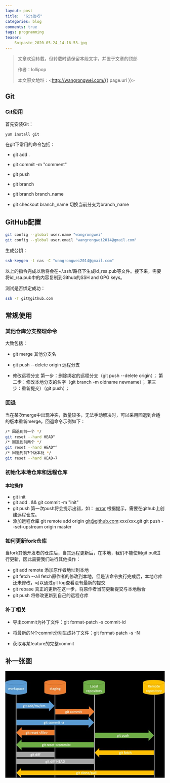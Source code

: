 ```yaml
---
layout: post
title:  "Git技巧"
categories: blog
comments: true
tags: programming
teaser:
    Snipaste_2020-05-24_14-16-53.jpg
---
```


> 文章欢迎转载，但转载时请保留本段文字，并置于文章的顶部
>
> 作者：lollipop
>
> 本文原文地址：<http://wangrongwei.com/{{ page.url }}>

## Git ##

### Git使用 ###

首先安装Git：

```bash
yum install git
```

在git下常用的命令包括：

- git add .

- git commit -m "comment"

- git push

- git branch

- git branch branch_name

- git checkout branch_name
  切换当前分支为branch_name

## GitHub配置 ##

```bash
git config --global user.name "wangrongwei"
git config --global user.email "wangrongwei2014@gmail.com"
```

生成公钥：

```bash
ssh-keygen -t ras -C "wangrongwei2014@gmail.com"
```

以上的指令完成以后将会在~/.ssh/路径下生成id_rsa.pub等文件。接下来，需要将id_rsa.pub中的内容复制到Github的SSH and GPG keys。

测试是否绑定成功：

```bash
ssh -T git@github.com
```

## 常规使用 ##

### 其他仓库分支整理命令 ###

大致包括：

- git merge 其他分支名

- git push --delete origin 远程分支

- 修改远程分支
  第一步：删除绑定的远程分支（git push --delete origin）；
  第二步：修改本地分支的名字（git branch -m oldname newname）；
  第三步：重新提交）（git push）；  

### 回退 ###

当在某次merge中出现冲突，数量较多，无法手动解决时，可以采用回退到合适的版本重新merge。回退命令示例如下：

```bash
/* 回退到前一个 */
git reset --hard HEAD^
/* 回退到前两个 */
git reset --hard HEAD^^
/* 回退到前7个版本处 */
git reset --hard HEAD~7
```

### 初始化本地仓库和远程仓库 ###

#### 本地操作 ####

- git init
- git add . && git commit -m "init"
- git push
  第一次push将会提示出错，如：
  [error](https://img-blog.csdn.net/20171125144701517?watermark/2/text/aHR0cDovL2Jsb2cuY3Nkbi5uZXQvV0FOR19fUk9OR1dFSQ==/font/5a6L5L2T/fontsize/400/fill/I0JBQkFCMA==/dissolve/70/gravity/SouthEast)
  根据提示，需要在github上创建远程仓库。
- 添加远程仓库
  git remote add origin git@github.com:xxx/xxx.git
  git push --set-upstream origin master

### 如何更新fork仓库 ###

当fork其他开发者的仓库后，当其远程更新后，在本地，我们不能使用git pull进行更新，因此需要我们进行其他操作：

- git add remote
  添加原作者地址到本地
- git fetch --all
  fetch原作者的修改到本地，但是该命令执行完成后，本地仓库还未修改，可以通过git log查看没有最新的提交
- git rebase
  真正的更新在这一步，将原作者当前更新提交与本地融合
- git push
  将修改更新到自己的远程仓库

### 补丁相关

- 导出commit为补丁文件：git format-patch -s commit-id

- 将最新的N个commit分别生成补丁文件：git format-patch -s -N
- 获取与某feature的完整commit

## 补一张图

![image-20200404111740474](/images/image-20200404111740474.png)





